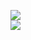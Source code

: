[![](https://img.shields.io/badge/Made%20With-Github%20Spray-lightgrey.svg?style=for-the-badge&logo=github)](https://github.com/Annihil/github-spray#27715)  
[![](https://i.imgur.com/2DrTn0Z.gif)](https://github.com/Annihil/github-spray)